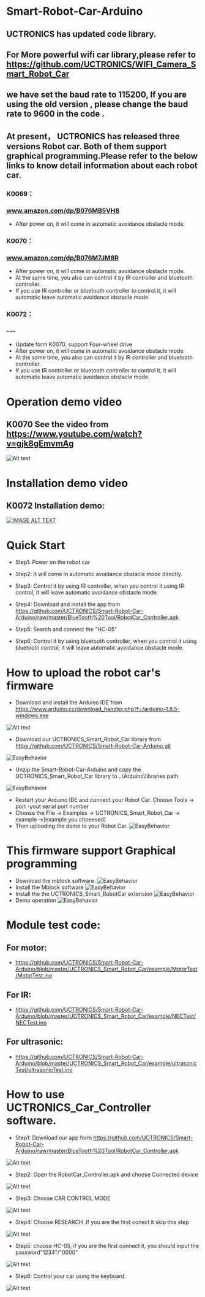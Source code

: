 # Smart-Robot-Car-Arduino
## UCTRONICS has updated code library.
## For More powerful wifi car library,please refer to https://github.com/UCTRONICS/WIFI_Camera_Smart_Robot_Car

## we have set the baud rate to 115200, If you are using the old version , please change the baud rate to 9600  in the code . 
## At present， UCTRONICS has released three versions Robot car. Both of them support graphical programming.Please refer to the below links to know detail information about each robot car.
### K0069： 

### www.amazon.com/dp/B076MB5VH8
- After power on, it will come in automatic avoidance obstacle mode.

### K0070： 
### www.amazon.com/dp/B076M7JM8R
- After power on, it will come in automatic avoidance obstacle mode.
- At the same time, you also can control it by IR controller and bluetooth controller.
- If you use IR controller or bluetooth controller to control it, it will automatic leave automatic avoidance obstacle mode.

### K0072： 
### ---
- Update form K0070, support Four-wheel drive 
- After power on, it will come in automatic avoidance obstacle mode.
- At the same time, you also can control it by IR controller and bluetooth controller.
- If you use IR controller or bluetooth controller to control it, it will automatic leave automatic avoidance obstacle mode.


# Operation demo video
## K0070 See the video from https://www.youtube.com/watch?v=gjk8gEmvmAg

![Alt text](https://raw.githubusercontent.com/UCTRONICS/Smart-Robot-Car-Arduino/master/imge/operation_test.bmp)

# Installation demo video
## K0072 Installation demo:
[![IMAGE ALT TEXT](https://github.com/UCTRONICS/Smart-Robot-Car-Arduino/blob/master/imge/K0072_video.jpg)](https://youtu.be/WfIpiOwYpF8 "K0072 Installation")

# Quick Start

- Step1: Power on the robot car

- Step2: It will come in automatic avoidance obstacle mode directly.

- Step3: Control it by using IR controller, when you control it using IR control, it will leave automatic avoidance obstacle mode.

- Step4: Download and install the app from https://github.com/UCTRONICS/Smart-Robot-Car-Arduino/raw/master/BlueTooth%20Tool/RobotCar_Controller.apk

- Step5: Search and connect the "HC-05"

- Step6:  Control it by using bluetooth controller, when you control it using bluetooth control, it will leave automatic avoidance obstacle mode.

# How to upload the robot car's firmware

- Download and install the Arduino IDE from https://www.arduino.cc/download_handler.php?f=/arduino-1.8.5-windows.exe

![Alt text](https://github.com/UCTRONICS/Smart-Robot-Car-Arduino/blob/master/imge/1.jpeg)

- Download our UCTRONICS_Smart_Robot_Car library from https://github.com/UCTRONICS/Smart-Robot-Car-Arduino.git

 ![EasyBehavior](https://github.com/UCTRONICS/pic/blob/master/K0070GIF/1_downloadLibrary.gif) 

- Unzip the Smart-Robot-Car-Arduino and copy the UCTRONICS_Smart_Robot_Car library to ..\Arduino\libraries path

![EasyBehavior](https://github.com/UCTRONICS/pic/blob/master/K0070GIF/2_copyLibrary.gif) 

- Restart your Arduino IDE and connect your Robot Car. Choose Tools -> port -yout serial port number
- Choose the File -> Examples -> UCTRONICS_Smart_Robot_Car -> example ->[example you choeesed] 
- Then uploading the demo to your Robot Car.
![EasyBehavior](https://github.com/UCTRONICS/pic/blob/master/K0070GIF/3_downloadDemo.gif) 

# This firmware support Graphical programming
- Download the mblock software.
![EasyBehavior](https://github.com/UCTRONICS/pic/blob/master/K0070GIF/4_DownloadMblock.gif) 
- Install the Mblock software
![EasyBehavior](https://github.com/UCTRONICS/pic/blob/master/K0070GIF/5_installMblock.gif) 
- Install the the UCTRONICS_Smart_RobotCar extension
![EasyBehavior](https://github.com/UCTRONICS/pic/blob/master/K0070GIF/6_installUCBlock.gif) 
- Demo operation
![EasyBehavior](https://github.com/UCTRONICS/pic/blob/master/K0070GIF/7_demoOperation.gif) 

# Module test code:
## For motor:
- https://github.com/UCTRONICS/Smart-Robot-Car-Arduino/blob/master/UCTRONICS_Smart_Robot_Car/example/MotorTest/MotorTest.ino
## For IR:
- https://github.com/UCTRONICS/Smart-Robot-Car-Arduino/blob/master/UCTRONICS_Smart_Robot_Car/example/NECTest/NECTest.ino
## For ultrasonic:
- https://github.com/UCTRONICS/Smart-Robot-Car-Arduino/blob/master/UCTRONICS_Smart_Robot_Car/example/ultrasonicTest/ultrasonicTest.ino

# How to use UCTRONICS_Car_Controller software.

- Step1: Download our app form https://github.com/UCTRONICS/Smart-Robot-Car-Arduino/raw/master/BlueTooth%20Tool/RobotCar_Controller.apk

![Alt text](https://github.com/UCTRONICS/Smart-Robot-Car-Arduino/blob/master/imge/8.jpeg)

- Step2: Open the RobotCar_Controller.apk and choose Connected device

 ![Alt text](https://github.com/UCTRONICS/pic/blob/master/bt1.png)
 
- Step3: Choose CAR CONTROL MODE

![Alt text](https://github.com/UCTRONICS/pic/blob/master/bt2.png)

- Step4: Choose RESEARCH .If you are the first conect it skip this step

![Alt text](https://github.com/UCTRONICS/pic/blob/master/bt3.png)

- Step5: choose HC-05, if you are the first connect it, you should input the password"1234"/"0000"

![Alt text](https://github.com/UCTRONICS/pic/blob/master/bt4.png)

- Step6: Control your car using the keyboard.

![Alt text](https://github.com/UCTRONICS/pic/blob/master/bt5.png)
